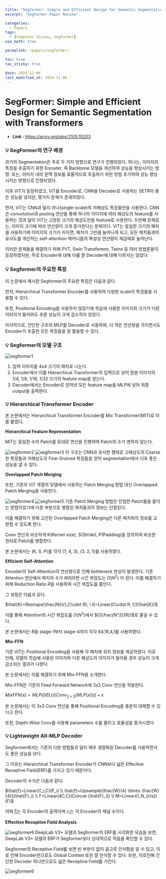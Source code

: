 ```yaml
---
title: "SegFormer: Simple and Efficient Design for Semantic Segmentation with Transformers"
excerpt: "SegFormer Paper Review"

categories:
  - Papers
tags:
  - [Computer Vision, SegFormer]
use_math: true

permalink: /papers/segformer/

toc: true
toc_sticky: true

date: 2024-11-06
last_modified_at: 2024-11-06
---
```

# SegFormer: Simple and Efficient Design for Semantic Segmentation with Transformers

- ***Link :*** https://arxiv.org/abs/2105.15203

### 💡 SegFormer의 연구 배경  

과거의 Segmentation은 주로 두 가지 방향으로 연구가 진행되었다. 하나는, 이미지의 특징을 추출하기 위한 Encoder, 즉 Backbone 모델을 개선하여 성능을 향상시키는 방향. 또는, 이미지 내의 문맥 정보를 효율적으로 추출하기 위한 방법 추가하여 성능 향상시키는 방향으로 진행되었다.

이후 ViT가 등장하였고, ViT를 Encoder로, CNN을 Decoder로 사용하는 SETR이 좋은 성능을 냈지만, 몇가지 문제가 존재하였다.

먼저, ViT는 CNN과 달리 하나(single-scale)의 저해상도 특징들만을 사용한다. CNN은 convolution과 pooling 연산을 통해 하나의 이미지에 여러 해상도의 feature를 사용하는 것과 달리 ViT는 고정된 크기의 해상도만을 feature로 사용한다. 두번째 문제로는, 이미지 크기에 따라 연산량이 크게 증가한다는 문제이다. ViT는 동일한 크기의 패치를 사용하기에 이미지의 크기가 커지면, 패치가 그만큼 늘어나게 되고, 모든 패치들과의 유사도를 계산하는 self-attention 매커니즘의 특성상 연산량이 제곱배로 늘어난다.

이러한 문제들을 해결하기 위해 PVT, Swin Transforemr, Twins 등 여러 방법론들이 등장하였지만, 주로 Encoder에 대해 다룰 뿐 Decoder에 대해 다루지는 않았다.

### 💡 Segformer의 주요한 특징  

이 논문에서 제시한 Segformer의 주요한 특징은 다음과 같다.

먼저, Hierarchical Transformer Encoder를 사용하여 다양한 scale의 특징들을 사용할 수 있다. 

또한, Positional Encoding을 사용하지 않았기에 학습에 사용한 이미지와 크기가 다른 이미지가 들어와도 추론 성능이 크게 감소하지 않았다.

마지막으로, 간단한 구조의 MLP를 Decoder로 사용하여, 더 적은 연산량을 가지면서도 Encoder가 추출한 모든 특징들을 잘 활용할 수 있다.

### 💡 Segformer의 모델 구조  

![segformer1](/assets/images/posts_img/segformer/sf1.png)  

1. 입력 이미지를 4x4 크기의 패치로 나눈다.
2. Encoder에서 이를 Hierarchical Transformer의 입력으로 넣어 원본 이미지의 1/4, 1/8, 1/16, 1/32 크기의 feature map을 얻는다.
3. Decoder에서는 Encoder로 얻어낸 모든 feature map을 MLP에 넣어 최종 output을 출력한다.

### 💡 Hierarchical Transformer Encoder  

본 논문에서는 Hierarchical Transformer Encoder를 Mix Transformer(MiT)로 이름 붙였다.

**Hierarchical Feature Representation**

MiT는 동일한 수의 Patch를 토대로 연산을 진행하며 Patch의 수가 변하지 않는다. 

![segformer2](/assets/images/posts_img/segformer/sf2.png)
![segformer3](/assets/images/posts_img/segformer/sf3.png)
이 구조는 CNN과 유사한 형태로 고해상도의 Coarse한 특징들과 저해상도의 Fine-Grained 특징들을 얻어 segmentation에서 더욱 좋은 성능을 낼 수 있다.

**Overlapped Patch Merging**

또한, 기존의 ViT 계열의 모델에서 사용하는 Patch Merging 방법 대신 Overlapped Patch Merging을 사용한다.

![segformer4](/assets/images/posts_img/segformer/sf4.png)
![segformer5](/assets/images/posts_img/segformer/sf5.png)
기존 Patch Merging 방법은 인접한 Patch들을 붙이는 방법이었기에 다른 부분으로 병합된 패치들과의 정보는 단절된다.

이를 해결하기 위해 고안된 Overlapped Patch Merging은 다른 패치와의 정보를 교환할 수 있도록 한다. 

Conv 연산과 비슷하게 K(Kernel size), S(Stride), P(Padding)을 정의하여 비슷한 원리로 Patch를 병합한다. 

본 논문에서는 (K, S, P)를 각각 (7, 4, 3), (3, 2, 1)를 사용하였다.

**Efficient Self-Attention**

Encoder의 Self-Attention의 연산량으로 인해 bottleneck 현상이 발생한다. 기존 Attention 연산에서 패치의 수가 $N$이라면 시간 복잡도는 $O(N^2)$
이 된다. 이를 해결하기 위해 Reduction Ratio $R$을 사용하여 시간 복잡도를 줄인다.

그 과정은 다음과 같다.

$\hat{K}=Reshape(\frac{N}{r},C\cdot R), \ K=Linear(C\cdot R, C)(\hat{K})$

이를 통해 Attention의 시간 복잡도를 $O(N^2)$에서 $O(\frac{N^2}{R})$로 줄일 수 있다.

본 논문에서는 $R$을 stage-1부터 stage-4까지 각각 64,16,4,1를 사용하였다.

**Mix-FFN**

기존 ViT는 Positional Encoding을 사용해 각 패치에 위치 정보를 제공하였다. 이로 인해, 모델의 학습에 사용된 이미지와 다른 해상도의 이미지가 들어올 경우 성능이 크게 감소되는 결과가 나왔다.

본 논문에서는 이를 해결하기 위해 Mix-FFN을 소개한다.

Mix-FFN은 기존의 Feed Forward Network에 3x3 Conv 연산을 적용한다.

$MixFFN(x)=MLP(GELU(Conv_{3\times3}(MLP(x))))+x$

본 논문에서는 이 3x3 Conv 연산을 통해 Positional Encoding을 충분히 대체할 수 있다고 한다.

또한, Depth-Wise Conv를 사용해 parameters 수를 줄이고 효율성을 증가시켰다.

### 💡 Lightweight All-MLP Decoder  

Segformer에서는 기존의 다른 방법들과 달리 매우 경량화된 Decoder를 사용하면서도 좋은 성능을 낸다.

그 이유는 Hierarchical Transformer Encoder가 CNN보다 넓은 Effective Receptive Field(ERF)를 가지고 있기 때문이다.

Decoder의 수식은 다음과 같다.

$\hat{f}=Linear(C_i,C)(F_i) \\ \hat{f}=Upsample(\frac{W}{4} \times \frac{W}{4})(\hat{F}_i) \\ F=Linear(4C,C)(Concat (\hat{F}_i)) \\ M=Linear(C,N_{cls})(F)$

이때 $\hat{f}_i$는 각 Encoder의 출력이며 $c_i$는 각 Encoder의 채널 수이다.

**Effective Receptive Field Analysis**

![segformer6](/assets/images/posts_img/segformer/sf7.png)
DeepLab V3+ 모델과 Segformer의 ERF를 시각화한 모습을 보면, DeepLab V3+ 모델의 ERF가 Segformer보다 상대적으로 작음을 확인할  수 있다.

Segformer의 Receptive Field를 보면 빈 부분이 없이 골고루 인식함을 알 수 있고, 이로 인해 Encoder만으로도 Global Context 또한 잘 인식할 수 있다. 또한, 이로인해 간단한 Decoder 하나만으로도 넓은 Receptive Field를 가진다.

![segformer6](/assets/images/posts_img/segformer/sf7.png)
